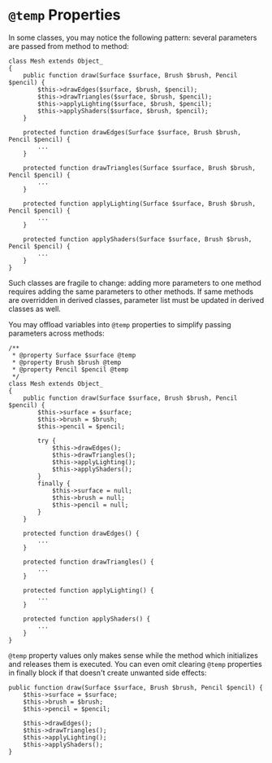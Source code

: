 # `@temp` Properties #

In some classes, you may notice the following pattern: several parameters are passed from method to method:
 
    class Mesh extends Object_
    {
        public function draw(Surface $surface, Brush $brush, Pencil $pencil) {
			$this->drawEdges($surface, $brush, $pencil);
			$this->drawTriangles($surface, $brush, $pencil);
			$this->applyLighting($surface, $brush, $pencil);
			$this->applyShaders($surface, $brush, $pencil);
		}

		protected function drawEdges(Surface $surface, Brush $brush, Pencil $pencil) {
			...
		}

		protected function drawTriangles(Surface $surface, Brush $brush, Pencil $pencil) {
			...
		}

		protected function applyLighting(Surface $surface, Brush $brush, Pencil $pencil) {
			...
		}

		protected function applyShaders(Surface $surface, Brush $brush, Pencil $pencil) {
			...
		}
    }

Such classes are fragile to change: adding more parameters to one method requires adding the same parameters to other methods. If same methods are overridden in derived classes, parameter list must be updated in derived classes as well. 

You may offload variables into `@temp` properties to simplify passing parameters across methods:

    /**
     * @property Surface $surface @temp
     * @property Brush $brush @temp
     * @property Pencil $pencil @temp
     */
    class Mesh extends Object_
    {
        public function draw(Surface $surface, Brush $brush, Pencil $pencil) {
			$this->surface = $surface;
			$this->brush = $brush;
			$this->pencil = $pencil;
			
			try {
				$this->drawEdges();
				$this->drawTriangles();
				$this->applyLighting();
				$this->applyShaders();
			}
			finally {
				$this->surface = null;
				$this->brush = null;
				$this->pencil = null;
			}
		}

		protected function drawEdges() {
			...
		}

		protected function drawTriangles() {
			...
		}

		protected function applyLighting() {
			...
		}

		protected function applyShaders() {
			...
		}
    }

`@temp` property values only makes sense while the method which initializes and releases them is executed. You can even omit clearing `@temp` properties in finally block if that doesn't create unwanted side effects:

    public function draw(Surface $surface, Brush $brush, Pencil $pencil) {
		$this->surface = $surface;
		$this->brush = $brush;
		$this->pencil = $pencil;
		
		$this->drawEdges();
		$this->drawTriangles();
		$this->applyLighting();
		$this->applyShaders();
	}
 

